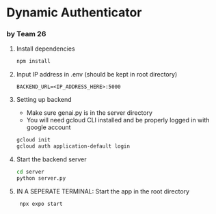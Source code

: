 # Dynamic Authenticator

### by Team 26

1. Install dependencies

   ```bash
   npm install
   ```

2. Input IP address in .env (should be kept in root directory)

   ```
   BACKEND_URL=<IP_ADDRESS_HERE>:5000
   ```

3. Setting up backend
   - Make sure genai.py is in the server directory
   - You will need gcloud CLI installed and be properly logged in with google account

   ```bash
   gcloud init
   gcloud auth application-default login
   ```

4. Start the backend server
   
   ```bash
   cd server
   python server.py
   ```

5. IN A SEPERATE TERMINAL: Start the app in the root directory

   ```bash
    npx expo start
   ```
